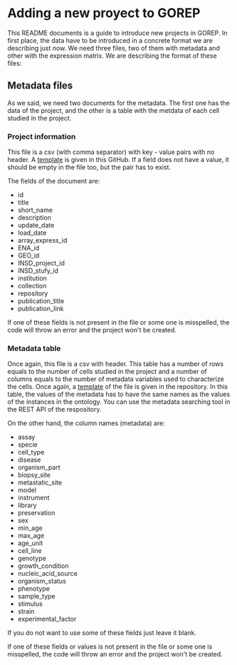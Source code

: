 # Adding a new proyect to GOREP

This README documents is a guide to introduce new projects in GOREP. In first place, the data have to be introduced in a concrete format we are describing just now. We need three files, two of them with metadata and other with the expression matrix. We are describing the format of these files:

## Metadata files

As we said, we need two documents for the metadata. The first one has the data of the project, and the other is a table with the metdata of each cell studied in the project.

### Project information

This file is a csv (with comma separator) with key - value pairs with no header. A [template](project_info_template.csv) is given in this GitHub. If a field does not have a value, it should be empty in the file too, but the pair has to exist.

The fields of the document are:

- id
- title
- short_name
- description
- update_date
- load_date
- array_express_id
- ENA_id
- GEO_id
- INSD_project_id
- INSD_stufy_id
- institution
- collection
- repository
- publication_title
- publication_link

If one of these fields is not present in the file or some one is misspelled, the code will throw an error and the project won't be created.

### Metadata table

Once again, this file is a csv with header. This table has a number of rows equals to the number of cells studied in the project and a number of columns equals to the number of metadata variables used to characterize the cells. Once again, a [template](metadata_table_template.csv) of the file is given in the repository. In this table, the values of the metadata has to have the same names as the values of the instances in the ontology. You can use the metadata searching tool in the REST API of the respository.

On the other hand, the column names (metadata) are:

- assay
- specie
- cell_type
- disease
- organism_part
- biopsy_site
- metastatic_site
- model
- instrument
- library
- preservation
- sex
- min_age
- max_age
- age_unit
- cell_line
- genotype
- growth_condition
- nucleic_acid_source
- organism_status
- phenotype
- sample_type
- stimulus
- strain
- experimental_factor

If you do not want to use some of these fields just leave it blank.

If one of these fields or values is not present in the file or some one is misspelled, the code will throw an error and the project won't be created.
